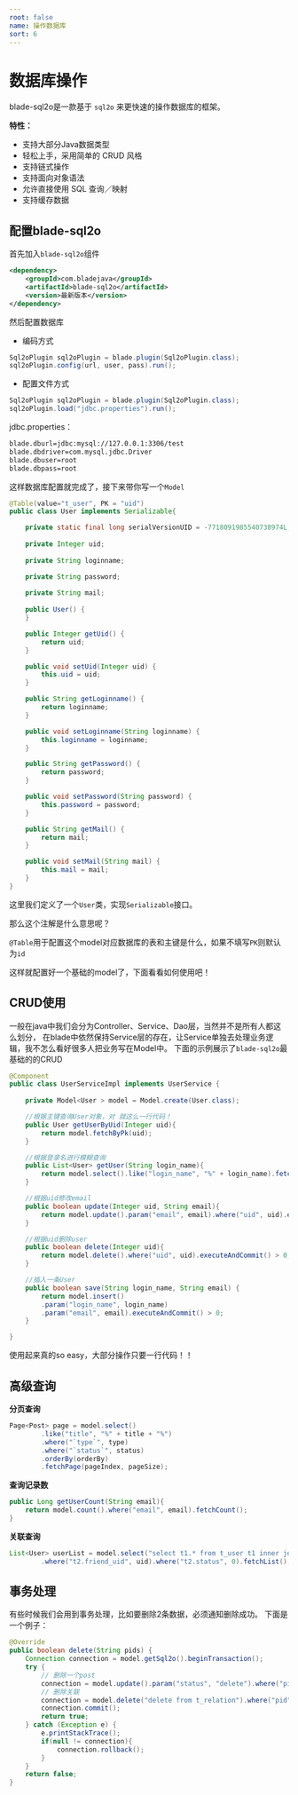 ```yaml
---
root: false
name: 操作数据库
sort: 6
---
```


# 数据库操作

blade-sql2o是一款基于 `sql2o` 来更快速的操作数据库的框架。

**特性：**

+ 支持大部分Java数据类型
+ 轻松上手，采用简单的 CRUD 风格
+ 支持链式操作
+ 支持面向对象语法
+ 允许直接使用 SQL 查询／映射
+ 支持缓存数据

## 配置blade-sql2o

首先加入`blade-sql2o`组件

```xml
<dependency>
	<groupId>com.bladejava</groupId>
	<artifactId>blade-sql2o</artifactId>
	<version>最新版本</version>
</dependency>
```

然后配置数据库

+ 编码方式

```java
Sql2oPlugin sql2oPlugin = blade.plugin(Sql2oPlugin.class);
sql2oPlugin.config(url, user, pass).run();
```

+ 配置文件方式

```java
Sql2oPlugin sql2oPlugin = blade.plugin(Sql2oPlugin.class);
sql2oPlugin.load("jdbc.properties").run();
```

jdbc.properties：

```sh
blade.dburl=jdbc:mysql://127.0.0.1:3306/test
blade.dbdriver=com.mysql.jdbc.Driver
blade.dbuser=root
blade.dbpass=root
```

这样数据库配置就完成了，接下来带你写一个`Model`

```java
@Table(value="t_user", PK = "uid")
public class User implements Serializable{

	private static final long serialVersionUID = -7718091985540738974L;
	
	private Integer uid;
	
	private String loginname;

	private String password;
	
	private String mail;
	
	public User() {
	}

	public Integer getUid() {
		return uid;
	}

	public void setUid(Integer uid) {
		this.uid = uid;
	}

	public String getLoginname() {
		return loginname;
	}

	public void setLoginname(String loginname) {
		this.loginname = loginname;
	}

	public String getPassword() {
		return password;
	}

	public void setPassword(String password) {
		this.password = password;
	}

	public String getMail() {
		return mail;
	}

	public void setMail(String mail) {
		this.mail = mail;
	}
}
```

这里我们定义了一个`User`类，实现`Serializable`接口。

那么这个注解是什么意思呢？

`@Table`用于配置这个model对应数据库的表和主键是什么，如果不填写`PK`则默认为`id`

这样就配置好一个基础的model了，下面看看如何使用吧！

## CRUD使用

一般在java中我们会分为Controller、Service、Dao层，当然并不是所有人都这么划分，
在blade中依然保持Service层的存在，让Service单独去处理业务逻辑，我不怎么看好很多人把业务写在Model中。
下面的示例展示了`blade-sql2o`最基础的的CRUD

```java
@Component
public class UserServiceImpl implements UserService {
	
    private Model<User > model = Model.create(User.class);

    //根据主键查询User对象，对 就这么一行代码！
    public User getUserByUid(Integer uid){
        return model.fetchByPk(uid);
    }

    //根据登录名进行模糊查询
    public List<User> getUser(String login_name){
        return model.select().like("login_name", "%" + login_name).fetchList();
    }

    //根据uid修改email
    public boolean update(Integer uid, String email){
        return model.update().param("email", email).where("uid", uid).executeAndCommit() > 0;
    }

    //根据uid删除user
    public boolean delete(Integer uid){
        return model.delete().where("uid", uid).executeAndCommit() > 0;
    }

    //插入一条User
    public boolean save(String login_name, String email) {
		return model.insert()
		.param("login_name", login_name)
		.param("email", email).executeAndCommit() > 0;	
    }

}
```

使用起来真的so easy，大部分操作只要一行代码！！

## 高级查询

**分页查询**

```java
Page<Post> page = model.select()
        .like("title", "%" + title + "%")
        .where("`type`", type)
        .where("`status`", status)
        .orderBy(orderBy)
        .fetchPage(pageIndex, pageSize);
```

**查询记录数**

```java
public Long getUserCount(String email){
    return model.count().where("email", email).fetchCount();
}
```

**关联查询**

```java
List<User> userList = model.select("select t1.* from t_user t1 inner join t_relation t2 on t1.uid=t2.uid")
		.where("t2.friend_uid", uid).where("t2.status", 0).fetchList();
```

## 事务处理

有些时候我们会用到事务处理，比如要删除2条数据，必须通知删除成功。
下面是一个例子：

```java
@Override
public boolean delete(String pids) {
    Connection connection = model.getSql2o().beginTransaction();
    try {
        // 删除一个post
        connection = model.update().param("status", "delete").where("pid", pid).execute(connection);
        // 删除关联
        connection = model.delete("delete from t_relation").where("pid", pid).execute(connection);
        connection.commit();
        return true;
    } catch (Exception e) {
        e.printStackTrace();
        if(null != connection){
            connection.rollback();
        }
    }
    return false;	
}
```